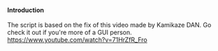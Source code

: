 **Introduction**
<br>
</br>
The script is based on the fix of this video made by Kamikaze DAN. Go check it out if you're more of a GUI person.
<br>
https://www.youtube.com/watch?v=71HrZfR_Fro
